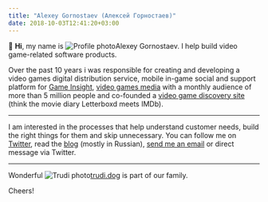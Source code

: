 ```yaml
---
title: "Alexey Gornostaev (Алексей Горностаев)"
date: 2018-10-03T12:41:20+03:00
---
```


👋 __Hi__, my name is ![Profile photo](/img/profile-photo.jpg)Alexey Gornostaev. I help build video game-related software products. 

Over the past 10 years i was responsible for creating and developing a video games digital distribution service, mobile in-game social and support platform for [Game Insight](https://www.game-insight.com/en), [video games media](https://kanobu.ru/) with a monthly audience of more than 5 million people and co-founded a [video game discovery site](https://rawg.io/) (think the movie diary Letterboxd meets IMDb).

---

I am interested in the processes that help understand customer needs,  build the right things for them and skip unnecessary. You can follow me on [Twitter](https://twitter.com/#!/accujazz), read the [blog](/posts) (mostly in Russian), [send me an email](mailto:me@alexey.is) or direct message via Twitter.

---

<!--
Some sample entries from the blog:

- [О форме, функции и вреде паттерн-мышления](/posts/2020-03-31-form-function-and-pattern-based-thinking/)
- [О скраме и зацикленности на скорости](/posts/2020-03-20-scrum-and-fixation-on-speed/)
- [Если не получается ремоут, то и в офисе у вас что-то не так](/posts/2020-03-17-remote-work-struggles/)
- [Re: «Чума на оба ваших стора»](/posts/re-plague-on-games-markets/)
- [You Have Nothing to Play](/posts/you-have-nothing-to-play/)
- [Video Game Markets Fail at Recommending Games](/posts/video-game-markets-fail-at-recommending-games/)

---
-->

Wonderful ![Trudi photo](/img/trudi.jpg)[trudi.dog](http://trudi.dog) is part of our family.

Cheers!
